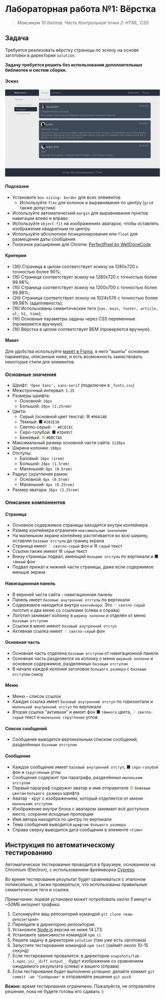 # Лабораторная работа №1: Вёрстка

> _Максимум 10 баллов. Часть Контрольной точки 2: HTML, CSS_

## Задача

Требуется реализовать вёрстку страницы по эскизу на основе заготовки в директории `solution`.

**Задачу требуется решить без использования дополнительных библиотек и систем сборки.**

#### Эскиз

![sketch](sketchs/sketch.png)

#### Подсказки

- Установите `box-sizing: border` для всех элементов
  - Используйте `flex` для колонок и выравнивания по центру (`grid` также допустим)
- Используйте автоматический `margin` для выравнивания пунктов навигации влево и вправо
- Используйте `object-fit` на изображениях аватарок, чтобы оставлять изображение квадратным по центру
- Используйте абсолютное позиционирование или `float` для размещения даты сообщения
- Полезное расширение для
  Chrome: [PerfectPixel by WellDoneCode](https://chrome.google.com/webstore/detail/perfectpixel-by-welldonec/dkaagdgjmgdmbnecmcefdhjekcoceebi/)

#### Критерии

- (3б) Страница в целом соответствует эскизу на 1280x720 с точностью более 90%;
- (1б) Страница соответствует эскизу на 1280x720 с точностью более 99.98%;
- (1б) Страница соответствует эскизу на 1200x700 с точностью более 99.98%;
- (2б) Страница соответствует эскизу на 1024x576 с точностью более 99.98% (адаптивность);
- (1б) Использованы семантические теги (`nav, main, footer, article, ul, h1, time`);
- (1б) Основные параметры заданы через CSS переменные (проверяется вручную);
- (1б) Вёрстка в целом соответствует BEM (проверяется вручную).

#### Макет

Для удобства используйте [макет в Figma](http://go.shgk.me/Web-2020-Lab-1-Figma), в него "вшиты" основные параметры,
описанные ниже, и есть возможность заимствовать некоторые стили для элементов.

### Основные значения

- Шрифт: `'Open Sans', sans-serif` (подключен в `_fonts.css`)
- Межстрочный интервал: `1.25`
- Размеры шрифта:
  - Основной: `16px`
  - Большой: `20px (1.25rem)`
- Цвета:
  - Серый (основной цвет текста): <span style="color: #96A1AB">■</span> `#96A1AB`
  - Тёмный: <span style="color: #282E3A">■</span> `#282E3A`
  - Светло-серый: <span style="color: #ECECEC">■</span> `#ECECEC`
  - Серо-голубой: <span style="color: #282E3A">■</span> `#3D4957`
  - Бежевый: <span style="color: #DBC7A6">■</span> `#DBC7A6`
- Максимальный размер основной части сайта: `1128px`
- Ширина колонки: `188px`
- Отступы:
  - Базовый: `16px (1rem)`
  - Большой: `24px (1.5rem)`
  - Маленький: `8px (0.5rem)`
- Радиус скругления рамок:
  - Основной: `8px (0.5rem)`
  - Маленький: `4px (0.25rem)`
- Размер аватара: `36px (2.25rem)`

### Описание компонентов

#### Страница

- Основное содержимое страницы находится внутри контейнера
- Размер контейнера ограничен `максимальным значением`
- На маленьком экране контейнер растягивается во всю ширину, оставляя `базовые отступы` до границ экрана
- Страница имеет <span style="color: #ECECEC">■</span> `светло-серый` фон и <span style="color: #96A1AB">■</span> `серый` текст
- Ссылки также имеют <span style="color: #96A1AB">■</span> `серый` текст
- Внизу страницы подвал, имеющий `большие отступы` по вертикали и <span style="color: #282E3A">■</span> `тёмный` фон
- Подвал прижат к нижней части страницы, даже если содержимое меньше экрана

#### Навигационная панель

- В верхней части сайта - навигационная панель
- Панель имеет `базовые внутренние отступы` по вертикали
- Содержимое находится внутри `контейнера`. Это <span style="color: #ECECEC">■</span> `светло-серый` логотип и два меню со ссылками (слева и справа)
- Логотип занимает колонку в `ширину колонки` и отделён от меню `базовым отступом`
- Ссылки в меню имеют `базовый внутренний отступ`
- Активная ссылка имеет <span style="color: #ECECEC">■</span> `светло-серый` фон

#### Основная часть

- Основная часть отделена `базовым отступом` от навигационной панели
- Основная часть разделяется на колонку с меню `шириной колонки` и основное содержимое, разделенных `базовым отступом`
- В начале каждой колонки заголовок `большого размера` с `базовым отступом` снизу

#### Меню

- Меню - список ссылок
- Каждая ссылка имеет `базовый внутренний отступ` по горизонтали и `маленький внутренний отступ` по вертикали
- Вторая ссылка "активная" и имеет фон <span style="color: #282E3A">■</span> `тёмного` цвета, <span style="color: #ECECEC">■</span> `светло-серый` текст и `маленькое скругление` углов

#### Список сообщений

- Сообщения выводятся вертикальным списком сообщений, разделённых `базовым отступом`

#### Сообщение

- Каждое сообщение имеет `базовый внутренний отступ`, <span style="color: #282E3A">■</span> `серо-голубой` фон и `скруглённые` углы
- Сообщение содержит три параграфа, разделённых `маленьким отступом`
- Первый параграф содержит аватар и имя отправителя <span style="color: #DBC7A6">■</span> `бежевым цветом` `большого размера` шрифта
- Аватар - круг с изображением, который отделяется от имени `маленьким отступом`
- Изображение внутри блока с аватаром занимает всё доступное место, сохраняя исходные пропорции
- Имя автора находится по центру по вертикали
- Тема сообщения выводится `шрифтом большого размера`
- Справа сверху выводится дата сообщения в элементе `<time>`

## Инструкция по автоматическому тестированию

Автоматическое тестирование проводится в браузере, основанном на Chromium (Electron), с использованием
фреймворка [Cypress](https://www.cypress.io/).

Во время тестирования результат будет сравниваться с эталоном попиксельно, а также проверяться, что использованы
правильные семантические теги и ссылки.

_Примечание: первая установка может потребовать около 5 минут и ~50МБ интернет трафика._

1. Склонируйте ваш репозиторий командой `git clone <ваш-репозиторий>`
2. Перейдите в директорию репозитория
3. Установите [Node.js](https://nodejs.org/) версии не ниже 14 LTS
4. Установите зависимости командой `npm ci`
5. Решите задачу в директории `solution` (там уже есть заготовка)
6. Запустите тестирование командой `npm test` (займёт около 10-15 секунд)
7. Если тестирование провалится: в директории `snapshots/lab-1.spec.js/__diff_output__` будут изображение со сравнением
   ожидаемого результата (слева) и вашего (справа)
8. Если тестирование будет выполнено успешно: делайте коммит `git commit -am "Сообщение"` и отправляйте
   решение `git push`

**Важно:** время тестирования ограничено. Пожалуйста, не отправляйте решение, пока не будете готовы его сдавать :)
